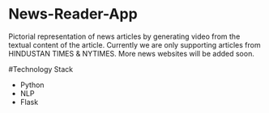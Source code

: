 # News-Reader-App
Pictorial representation of news articles by generating video from the textual content of the article. Currently we are only supporting articles from HINDUSTAN TIMES & NYTIMES. More news websites will be added soon.

#Technology Stack
* Python
* NLP
* Flask

